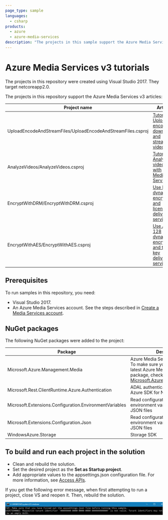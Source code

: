 ```yaml
---
page_type: sample
languages:
  - csharp
products:
  - azure
  - azure-media-services
description: "The projects in this sample support the Azure Media Services v3 articles on docs.microsoft.com."
---
```


# Azure Media Services v3 tutorials 

The projects in this repository were created using Visual Studio 2017. They target netcoreapp2.0. 


The projects in this repository support the Azure Media Services v3 articles:

|Project name|Article|
|---|---|
|UploadEncodeAndStreamFiles/UploadEncodeAndStreamFiles.csproj|[Tutorial: Upload, encode, download, and stream videos](https://docs.microsoft.com/azure/media-services/latest/stream-files-tutorial-with-api)|
|AnalyzeVideos/AnalyzeVideos.csproj|[Tutorial: Analyze videos with Media Services](https://docs.microsoft.com/azure/media-services/latest/analyze-videos-tutorial-with-api)|
|EncryptWithDRM/EncryptWithDRM.csproj|[Use DRM dynamic encryption and license delivery service](https://docs.microsoft.com/azure/media-services/latest/protect-with-drm)|
|EncryptWithAES/EncryptWithAES.csproj|[Use AES-128 dynamic encryption and the key delivery service](https://docs.microsoft.com/azure/media-services/latest/protect-with-aes128)|

## Prerequisites

To run samples in this repository, you need:

* Visual Studio 2017.  
* An Azure Media Services account. See the steps described in [Create a Media Services account](https://docs.microsoft.com/azure/media-services/latest/create-account-cli-quickstart).

## NuGet packages 

The following NuGet packages were added to the project: 

|Package|Description|
|---|---|
|Microsoft.Azure.Management.Media|Azure Media Services SDK. <br/>To make sure you are using the latest Azure Media Services package, check [Microsoft.Azure.Management.Media](https://www.nuget.org/packages/Microsoft.Azure.Management.Media).|
|Microsoft.Rest.ClientRuntime.Azure.Authentication|ADAL authentication library for Azure SDK for NET|
|Microsoft.Extensions.Configuration.EnvironmentVariables|Read configuration values from environment variables and local JSON files|
|Microsoft.Extensions.Configuration.Json|Read configuration values from environment variables and local JSON files
|WindowsAzure.Storage|Storage SDK|

## To build and run each project in the solution

* Clean and rebuild the solution.
* Set the desired project as the **Set as Startup project**.
* Add appropriate values to the appsettings.json configuration file. For more information, see [Access APIs](https://docs.microsoft.com/azure/media-services/latest/access-api-cli-how-to).

If you get the following error message, when first attempting to run a project, close VS and reopen it. Then, rebuild the solution.  

![VS 2017 error](VS2017error.png)
